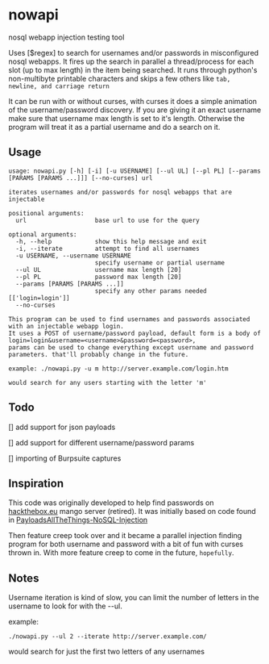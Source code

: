# nowapi
nosql webapp injection testing tool

Uses [$regex] to search for usernames and/or passwords in misconfigured nosql webapps.  It fires up the search in parallel a thread/process for each slot (up to max length) in the item being searched.  It runs through python's non-multibyte printable characters and skips a few others like `tab, newline, and carriage return`

It can be run with or without curses, with curses it does a simple animation of the username/password discovery.
If you are giving it an exact username make sure that username max length is set to it's length.  Otherwise the program will treat it as a partial username and do a search on it.

## Usage
```
usage: nowapi.py [-h] [-i] [-u USERNAME] [--ul UL] [--pl PL] [--params [PARAMS [PARAMS ...]]] [--no-curses] url

iterates usernames and/or passwords for nosql webapps that are injectable

positional arguments:
  url                   base url to use for the query

optional arguments:
  -h, --help            show this help message and exit
  -i, --iterate         attempt to find all usernames
  -u USERNAME, --username USERNAME
                        specify username or partial username
  --ul UL               username max length [20]
  --pl PL               password max length [20]
  --params [PARAMS [PARAMS ...]]
                        specify any other params needed [['login=login']]
  --no-curses

This program can be used to find usernames and passwords associated with an injectable webapp login.
It uses a POST of username/password payload, default form is a body of login=login&username=<username>&password=<password>,
params can be used to change everything except username and password parameters. that'll probably change in the future.

example: ./nowapi.py -u m http://server.example.com/login.htm

would search for any users starting with the letter 'm'
```
## Todo
[] add support for json payloads

[] add support for different username/password params

[] importing of Burpsuite captures

## Inspiration
This code was originally developed to help find passwords on [hackthebox.eu](https://www.hackthebox.eu/) mango server (retired).  It was initially based on code found in [PayloadsAllTheThings-NoSQL-Injection](https://github.com/swisskyrepo/PayloadsAllTheThings/tree/master/NoSQL%20Injection)

Then feature creep took over and it became a parallel injection finding program for both username and password with a bit of fun with curses thrown in.  With more feature creep to come in the future, `hopefully`.


## Notes
Username iteration is kind of slow, you can limit the number of letters in the username to look for with the --ul.

example:
```
./nowapi.py --ul 2 --iterate http://server.example.com/
```
would search for just the first two letters of any usernames


